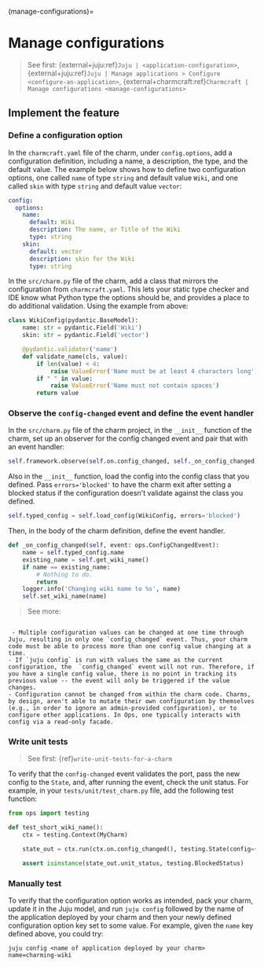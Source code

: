 (manage-configurations)=
# Manage configurations
> See first: {external+juju:ref}`Juju | <application-configuration>`, {external+juju:ref}`Juju | Manage applications > Configure <configure-an-application>`, {external+charmcraft:ref}`Charmcraft | Manage configurations <manage-configurations>`


## Implement the feature

### Define a configuration option

In the `charmcraft.yaml` file of the charm, under `config.options`, add a configuration definition, including a name, a description, the type, and the default value. The example below shows how to define two configuration options, one called `name` of type `string` and default value `Wiki`, and one called `skin` with type `string` and default value `vector`:

```yaml
config:
  options:
    name:
      default: Wiki
      description: The name, or Title of the Wiki
      type: string
    skin:
      default: vector
      description: skin for the Wiki
      type: string
```

In the `src/charm.py` file of the charm, add a class that mirrors the
configuration from `charmcraft.yaml`. This lets your static type checker and
IDE know what Python type the options should be, and provides a place to do
additional validation. Using the example from above:

```python
class WikiConfig(pydantic.BaseModel):
    name: str = pydantic.Field('Wiki')
    skin: str = pydantic.Field('vector')

    @pydantic.validator('name')
    def validate_name(cls, value):
        if len(value) < 4:
            raise ValueError('Name must be at least 4 characters long')
        if " " in value:
            raise ValueError('Name must not contain spaces')
        return value
```

### Observe the `config-changed` event and define the event handler

In the `src/charm.py` file of the charm project, in the `__init__` function of the charm, set up an observer for the config changed event and pair that with an event handler:

```python
self.framework.observe(self.on.config_changed, self._on_config_changed)
```

Also in the `__init__` function, load the config into the config class that you
defined. Pass `errors='blocked'` to have the charm exit after setting a blocked
status if the configuration doesn't validate against the class you defined.

```python
self.typed_config = self.load_config(WikiConfig, errors='blocked')
```

Then, in the body of the charm definition, define the event handler.

```python
def _on_config_changed(self, event: ops.ConfigChangedEvent):
    name = self.typed_config.name
    existing_name = self.get_wiki_name()
    if name == existing_name:
        # Nothing to do.
        return
    logger.info('Changing wiki name to %s', name)
    self.set_wiki_name(name)
```

> See more: [](ops.CharmBase.load_config)

```{caution}

 - Multiple configuration values can be changed at one time through Juju, resulting in only one `config_changed` event. Thus, your charm code must be able to process more than one config value changing at a time.
- If `juju config` is run with values the same as the current configuration, the  `config_changed` event will not run. Therefore, if you have a single config value, there is no point in tracking its previous value -- the event will only be triggered if the value changes.
- Configuration cannot be changed from within the charm code. Charms, by design, aren't able to mutate their own configuration by themselves (e.g., in order to ignore an admin-provided configuration), or to configure other applications. In Ops, one typically interacts with config via a read-only facade.
```

### Write unit tests

> See first: {ref}`write-unit-tests-for-a-charm`

To verify that the `config-changed` event validates the port, pass the new config to the `State`, and, after running the event, check the unit status. For example, in your `tests/unit/test_charm.py` file, add the following test function:

```python
from ops import testing

def test_short_wiki_name():
    ctx = testing.Context(MyCharm)

    state_out = ctx.run(ctx.on.config_changed(), testing.State(config={'name': 'ww'}))

    assert isinstance(state_out.unit_status, testing.BlockedStatus)
```

### Manually test

To verify that the configuration option works as intended, pack your charm, update it in the Juju model, and run `juju config` followed by the name of the application deployed by your charm and then your newly defined configuration option key set to some value. For example, given the `name` key defined above, you could try:

```text
juju config <name of application deployed by your charm> name=charming-wiki
```
